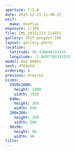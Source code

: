 ```yaml
---
aperture: f/2.0
date: 2015-12-23 11:40:23
exif:
  make: OnePlus
exposure: 1/100
file: IMG_20151223_114021
gallery: 2015-peugeot-206
layout: gallery-photo
location:
  latitude: 56.330448333333
  longitude: -2.8097783333333
model: One A0001
next: d769a5d
ordering: 4
previous: 4cee1b3
sizes:
  1920x1080:
    height: 1080
    width: 1920
  640w:
    height: 360
    width: 640
  200x200:
    height: 200
    width: 200
  96x96:
    height: 96
    width: 96
title: 
---
```

